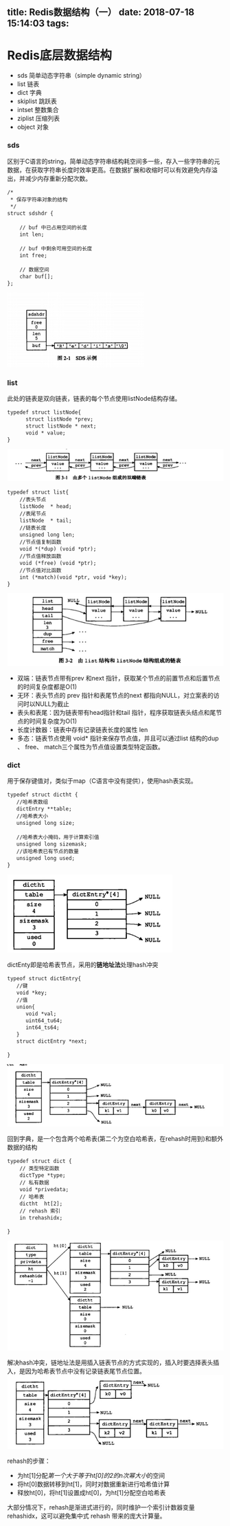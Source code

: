 title: Redis数据结构（一）
date: 2018-07-18 15:14:03
tags:
---
# Redis底层数据结构
* sds 简单动态字符串（simple dynamic string）
* list 链表
* dict 字典
* skiplist 跳跃表
* intset 整数集合
* ziplist 压缩列表
* object 对象

### sds
区别于C语言的string，简单动态字符串结构耗空间多一些，存入一些字符串的元数据，在获取字符串长度时效率更高。在数据扩展和收缩时可以有效避免内存溢出，并减少内存重新分配次数。
```
/*  
 * 保存字符串对象的结构  
 */  
struct sdshdr {  
      
    // buf 中已占用空间的长度  
    int len;  
  
    // buf 中剩余可用空间的长度  
    int free;  
  
    // 数据空间  
    char buf[];  
};  
```
![](media/15319069236850.jpg)

### list
此处的链表是双向链表，链表的每个节点使用listNode结构存储。
```
typedef struct listNode{
      struct listNode *prev;
      struct listNode * next;
      void * value;  
}
```
![](media/15319074665293.jpg)
```
typedef struct list{
    //表头节点
    listNode  * head;
    //表尾节点
    listNode  * tail;
    //链表长度
    unsigned long len;
    //节点值复制函数
    void *(*dup) (void *ptr);
    //节点值释放函数
    void (*free) (void *ptr);
    //节点值对比函数
    int (*match)(void *ptr, void *key);
}
```
![](media/15319074777711.jpg)

* 双端：链表节点带有prev 和next 指针，获取某个节点的前置节点和后置节点的时间复杂度都是O(1)
* 无环：表头节点的 prev 指针和表尾节点的next 都指向NULL，对立案表的访问时以NULL为截止
* 表头和表尾：因为链表带有head指针和tail 指针，程序获取链表头结点和尾节点的时间复杂度为O(1)
* 长度计数器：链表中存有记录链表长度的属性 len
* 多态：链表节点使用 void* 指针来保存节点值，并且可以通过list 结构的dup 、 free、 match三个属性为节点值设置类型特定函数。

### dict
用于保存键值对，类似于map（C语言中没有提供），使用hash表实现。
```
typedef struct dictht {
   //哈希表数组
   dictEntry **table;
   //哈希表大小
   unsigned long size;

   //哈希表大小掩码，用于计算索引值
   unsigned long sizemask;
   //该哈希表已有节点的数量
   unsigned long used;
}
```
![](media/15319092797076.jpg)

dictEnty即是哈希表节点，采用的**链地址法**处理hash冲突
```
typeof struct dictEntry{
   //键
   void *key;
   //值
   union{
      void *val;
      uint64_tu64;
      int64_ts64;
   }
   struct dictEntry *next;

}
```
![](media/15319105559374.jpg)

回到字典，是一个包含两个哈希表(第二个为空白哈希表，在rehash时用到)和额外数据的结构

```
typedef struct dict {
    // 类型特定函数
    dictType *type;
    // 私有数据
    void *privedata;
    // 哈希表
    dictht  ht[2];
    // rehash 索引
    in trehashidx;

}
```
![](media/15319108532260.jpg)

解决hash冲突，链地址法是用插入链表节点的方式实现的，插入时要选择表头插入，是因为哈希表节点中没有记录链表尾节点位置。
![](media/15319115039348.jpg)

rehash的步骤：
* 为ht[1]分配*第一个大于等于ht[0]的2的n次幂大小*的空间
* 将ht[0]数据转移到ht[1]，同时对数据重新进行哈希值计算
* 释放ht[0]，将ht[1]设置成ht[0]，为ht[1]分配空白哈希表

大部分情况下，rehash是渐进式进行的，同时维护一个索引计数器变量rehashidx，这可以避免集中式 rehash 带来的庞大计算量。